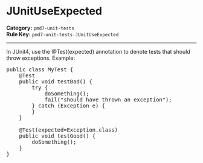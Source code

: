 # JUnitUseExpected
**Category:** `pmd7-unit-tests`<br/>
**Rule Key:** `pmd7-unit-tests:JUnitUseExpected`<br/>


-----

In JUnit4, use the @Test(expected) annotation to denote tests that should throw exceptions. Example:
<pre>
public class MyTest {
	@Test
    public void testBad() {
        try {
            doSomething();
            fail("should have thrown an exception");
        } catch (Exception e) {
        }
    }

	@Test(expected=Exception.class)
    public void testGood() {
        doSomething();
    }
}
</pre>
